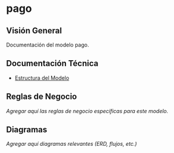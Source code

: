 # pago

## Visión General

Documentación del modelo pago.

## Documentación Técnica

- [Estructura del Modelo](./_generated/pago.md)

## Reglas de Negocio

*Agregar aquí las reglas de negocio específicas para este modelo.*

## Diagramas

*Agregar aquí diagramas relevantes (ERD, flujos, etc.)*
